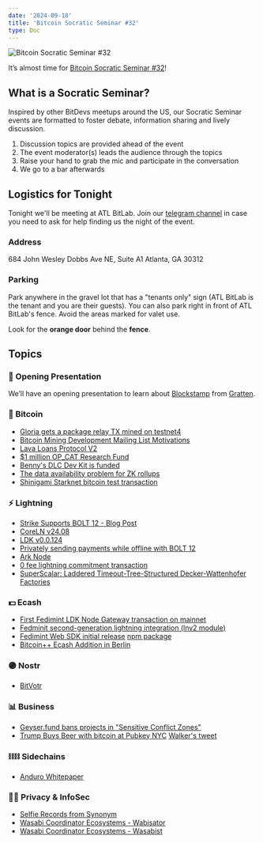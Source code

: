 ```yaml
---
date: '2024-09-18'
title: 'Bitcoin Socratic Seminar #32'
type: Doc
---
```


![Bitcoin Socratic Seminar #32](/bitcoin-socratic-seminar-32.jpg)

It’s almost time for <a href="https://www.meetup.com/atlantabitdevs/events/302065878/">Bitcoin Socratic Seminar #32</a>!

## What is a Socratic Seminar?

Inspired by other BitDevs meetups around the US, our Socratic Seminar events are formatted to foster debate, information sharing and lively discussion.

1. Discussion topics are provided ahead of the event
2. The event moderator(s) leads the audience through the topics
3. Raise your hand to grab the mic and participate in the conversation
4. We go to a bar afterwards

## Logistics for Tonight

Tonight we'll be meeting at ATL BitLab. Join our <a href="https://atlantabitdevs.org/telegram/" target="_blank">telegram channel</a> in case you need to ask for help finding us the night of the event.

### Address

684 John Wesley Dobbs Ave NE,
Suite A1
Atlanta, GA 30312

### Parking

Park anywhere in the gravel lot that has a "tenants only" sign (ATL BitLab is the tenant and you are their guests). You can also park right in front of ATL BitLab's fence. Avoid the areas marked for valet use.

Look for the **orange door** behind the **fence**.

## Topics

### 🤙 Opening Presentation

We’ll have an opening presentation to learn about [Blockstamp](https://blockstamp.app/) from [Gratten](https://github.com/gratten).

### 🧡 Bitcoin

- [Gloria gets a package relay TX mined on testnet4](https://x.com/glozow/status/1829100551067365608)
- [Bitcoin Mining Development Mailing List Motivations](https://groups.google.com/g/bitcoinminingdev/c/97fkfVmHWYU?pli=1)
- [Lava Loans Protocol V2](https://github.com/lava-xyz/loans-paper/blob/960b91af83513f6a17d87904457e7a9e786b21e0/loans_v2.pdf)
- [$1 million OP_CAT Research Fund](https://mailing-list.bitcoindevs.xyz/bitcoindev/04b61777-7f9a-4714-b3f2-422f99e54f87n@googlegroups.com/)
- [Benny's DLC Dev Kit is funded](https://x.com/bennyhodl/status/1831720708042260618)
- [The data availability problem for ZK rollups](https://bitcoinmagazine.com/technical/bitcoin-rollups-the-rock-or-the-hard-place)
- [Shinigami Starknet bitcoin test transaction](https://x.com/BrandonR505/status/1831583014289133898)

### ⚡️ Lightning

- [Strike Supports BOLT 12 - Blog Post](https://strike.me/blog/bolt12-offers/)
- [CoreLN v24.08](https://github.com/ElementsProject/lightning/releases/tag/v24.08)
- [LDK v0.0.124](https://github.com/lightningdevkit/rust-lightning/releases/tag/v0.0.124)
- [Privately sending payments while offline with BOLT 12](https://delvingbitcoin.org/t/privately-sending-payments-while-offline-with-bolt12/1134)
- [Ark Node](https://x.com/ArkLabsHQ/status/1827013390134296723)
- [0 fee lightning commitment transaction](https://x.com/realtbast/status/1834213774674247987)
- [SuperScalar: Laddered Timeout-Tree-Structured Decker-Wattenhofer Factories](https://delvingbitcoin.org/t/superscalar-laddered-timeout-tree-structured-decker-wattenhofer-factories/1143)

### 💵 Ecash

- [First Fedimint LDK Node Gateway transaction on mainnet](https://x.com/EricSirion/status/1825624407005642850)
- [Fedminit second-generation lightning integration (lnv2 module)](https://x.com/joschisanbtc/status/1833778662027432136)
- [Fedimint Web SDK initial release](https://github.com/fedimint/fedimint-web-sdk) [npm package](https://www.npmjs.com/package/@fedimint/core-web)
- [Bitcoin++ Ecash Addition in Berlin](https://btcplusplus.dev/conf/berlin24)

### 🟣 Nostr

- [BitVotr](https://bitvotr.com/)

### 📊 Business

- [Geyser.fund bans projects in "Sensitive Conflict Zones"](https://x.com/geyserfund/status/1836468065900601415)
- [Trump Buys Beer with bitcoin at Pubkey NYC](https://x.com/PubKey_NYC/status/1836516863976632782) [Walker's tweet](https://x.com/WalkerAmerica/status/1836529151920013616)

### ⛓️⛓️ Sidechains

- [Anduro Whitepaper](https://coordinate.anduro.io/)

### 🕵️‍♂️ Privacy & InfoSec

- [Selfie Records from Synonym](https://x.com/Synonym_to/status/1833907090567602589)
- [Wasabi Coordinator Ecosystems - Wabisator](https://wabisator.com/)
- [Wasabi Coordinator Ecosystems - Wasabist](https://wasabist.io/)
